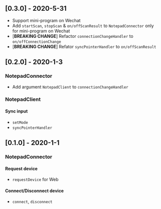 ## [0.3.0] - 2020-5-31
- Support mini-program on Wechat
- Add `startScan`, `stopScan` & `on/offScanResult` to `NotepadConnector` only for mini-program on Wechat
- [**BREAKING CHANGE**] Refactor `connectionChangeHandler` to `on/offConnectionChange`
- [**BREAKING CHANGE**] Refator `syncPointerHandler` to `on/offScanResult`

## [0.2.0] - 2020-1-3

### NotepadConnector
- Add argument `NotepadClient` to `connectionChangeHandler`

### NotepadClient

#### Sync input
- `setMode`
- `syncPointerHandler`

## [0.1.0] - 2020-1-1

### NotepadConnector

#### Request device
- `requestDevice` for Web

#### Connect/Disconnect device
- `connect`, `disconnect`
